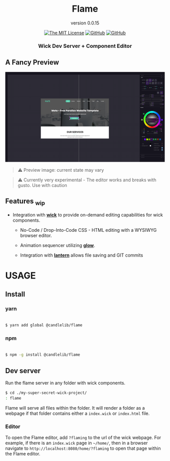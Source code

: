 

<div align=center>

# Flame
version 0.0.15

[![The MIT License](https://img.shields.io/badge/license-MIT-orange.svg?style=for-the-badge)](http://opensource.org/licenses/MIT)
[![GitHub](https://img.shields.io/github/v/release/CandleLibrary/flame.svg?style=for-the-badge)](https://github.com/CandleLibrary/flame/releases)
[![GitHub](https://img.shields.io/github/issues/CandleLibrary/flame.svg?style=for-the-badge)](https://github.com/CandleLibrary/flame/issues)


### Wick Dev Server + Component Editor 

</div>

## A Fancy Preview 

![fancy-wip-interface-image](./source/media/editor-preview.png)

>:warning: Preview image: current state may vary

> :warning: Currently very experimental - The editor works and breaks with gusto. Use with caution

## Features <sub><b>wip</b></sub>

- Integration with [**wick**](https://github.com/CandleLibrary/glow) to provide on-demand editing capabilities for wick components. 

  - No-Code / Drop-Into-Code CSS - HTML editing with a WYSIWYG browser editor. 

  - Animation sequencer utilizing [**glow**](https://github.com/CandleLibrary/glow). 
  
  - Integration with [**lantern**](https://github.com/CandleLibrary/lantern) allows file saving and GIT commits


# USAGE

## Install

###  yarn
```bash

$ yarn add global @candlelib/flame

```

###  npm
```bash

$ npm -g install @candlelib/flame 

```

## Dev server

Run the flame server in any folder with wick components. 

``` bash
$ cd ./my-super-secret-wick-project/
: flame
```


Flame will serve all files within the folder. It will render a folder as a webpage if that folder contains either a `index.wick` or `index.html` file. 

### Editor

To open the Flame editor, add `?flaming` to the url of the wick webpage. For example, if there is an `index.wick` page in `~/home/`, then in a browser navigate to `http://localhost:8080/home/?flaming` to open that page within the Flame editor. 
